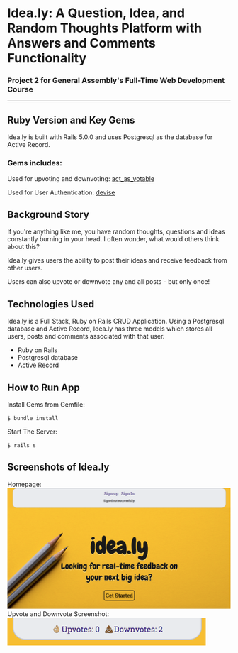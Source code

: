 # Idea.ly: A Question, Idea, and Random Thoughts Platform with Answers and Comments Functionality

### Project 2 for General Assembly's Full-Time Web Development Course

***

## Ruby Version and Key Gems
Idea.ly is built with Rails 5.0.0 and uses Postgresql as the database for Active Record.

### Gems includes:
  Used for upvoting and downvoting:
    [act_as_votable](https://rubygems.org/gems/acts_as_votable/versions/0.10.0)


  Used for User Authentication:
    [devise](https://rubygems.org/gems/devise/versions/4.2.0)

## Background Story
If you're anything like me, you have random thoughts, questions and ideas constantly burning in your head. I often wonder, what would others think about this?

Idea.ly gives users the ability to post their ideas and receive feedback from other users.

Users can also upvote or downvote any and all posts - but only once!

## Technologies Used
Idea.ly is a Full Stack, Ruby on Rails CRUD Application. Using a Postgresql database and Active Record, Idea.ly has three models which stores all users, posts and comments associated with that user.

* Ruby on Rails
* Postgresql database
* Active Record

## How to Run App
Install Gems from Gemfile:
```
$ bundle install
```

Start The Server:
```
$ rails s
```

## Screenshots of Idea.ly
Homepage:
![alt text](app/assets/images/ideal.ly-homepage.png "Idea.ly Homepage screenshot")
Upvote and Downvote Screenshot:
![alt text](app/assets/images/upvote-downvote.png "Idea.ly screenshot")
